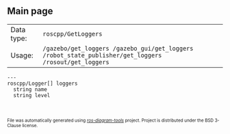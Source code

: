 <!--
File was automatically generated using 'ros-diagram-tools' project.
Project is distributed under the BSD 3-Clause license.
-->

## Main page

|     |     |
| --- | --- |
| Data type: | `roscpp/GetLoggers` |
| Usage: | `/gazebo/get_loggers /gazebo_gui/get_loggers /robot_state_publisher/get_loggers /rosout/get_loggers` |

```
---
roscpp/Logger[] loggers
  string name
  string level


```


</br>
<font size="1">
File was automatically generated using <a href="https://github.com/anetczuk/ros-diagram-tools"><i>ros-diagram-tools</i></a> project.
Project is distributed under the BSD 3-Clause license.
</font>
